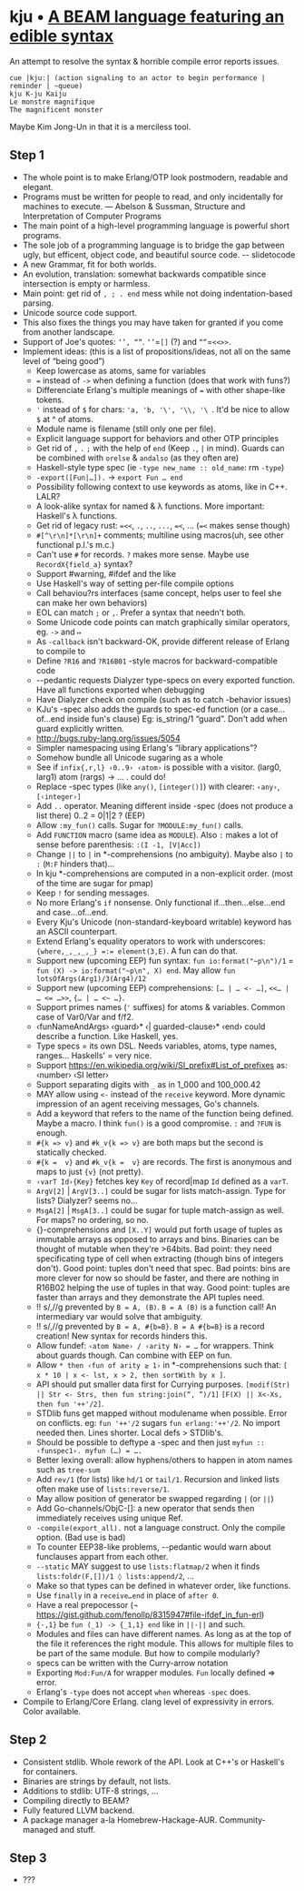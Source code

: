 # kju • [A BEAM language featuring an edible syntax](https://github.com/fenollp/kju)
An attempt to resolve the syntax & horrible compile error reports issues.

    cue |kjuː| (action signaling to an actor to begin performance | reminder | ~queue)
    kju K-ju Kaiju
    Le monstre magnifique
    The magnificent monster

Maybe Kim Jong-Un in that it is a merciless tool.

## Step 1
* The whole point is to make Erlang/OTP look postmodern, readable and elegant.
* Programs must be written for people to read, and only incidentally for machines to execute. — Abelson & Sussman, Structure and Interpretation of Computer Programs
* The main point of a high-level programming language is powerful short programs.
* The sole job of a programming language is to bridge the gap between ugly, but efficent, object code, and beautiful source code. -- slidetocode
* A new Grammar, fit for both worlds.
* An evolution, translation: somewhat backwards compatible since intersection is empty or harmless.
* Main point: get rid of `, ; . end` mess while not doing indentation-based parsing.
* Unicode source code support.
* This also fixes the things you may have taken for granted if you come from another landscape.
* Support of Joe's quotes: `‘’, “”`. `‘’`=`[]` (?) and `“”`=`<<>>`.
* Implement ideas: (this is a list of propositions/ideas, not all on the same level of “being good”)
    + Keep lowercase as atoms, same for variables
    + `=` instead of `->` when defining a function (does that work with funs?)
    - Differenciate Erlang's multiple meanings of `=` with other shape-like tokens.
    - `'` instead of `$` for chars: `'a, 'b, '\', '\\, '\ `. It'd be nice to allow `$` at ^ of atoms.
    - Module name is filename (still only one per file).
    * Explicit language support for behaviors and other OTP principles
    + Get rid of `,` `.` `;` with the help of `end` (Keep `.`, `|` in mind). Guards can be combined with `orelse` & `andalso` (as they often are)
    + Haskell-style type spec (ie `-type new_name :: old_name`: rm `-type`)
    + `-export([Fun|…]).` -> `export Fun … end`
    - Possibility following context to use keywords as atoms, like in C++. LALR?
    * A look-alike syntax for named & λ functions. More important: Haskell's λ functions.
    +  Get rid of legacy rust: `=<<`, `.`, `..`, `...`, `=<`, … (`=<` makes sense though)
    + `#[^\r\n]*[\r\n]+` comments; multiline using macros(uh, see other functional p.l.'s m.c.)
    * Can't use `#` for records. `?` makes more sense. Maybe use `RecordX{field_a}` syntax?
    + Support #warning, #ifdef and the like
    + Use Haskell's way of setting per-file compile options
    - Call behaviou?rs interfaces (same concept, helps user to feel she can make her own behaviors)
    * EOL can match `;` or `,`. Prefer a syntax that needn't both.
    * Some Unicode code points can match graphically similar operators, eg. `->` and `↦`
    * As `-callback` isn't backward-OK, provide different release of Erlang to compile to
    * Define `?R16` and `?R16B01` -style macros for backward-compatible code
    * --pedantic requests Dialyzer type-specs on every exported function. Have all functions exported when debugging
    * Have Dialyzer check on compile (such as to catch -behavior issues)
    + KJu's -spec also adds the guards to spec-ed function (or a case…of…end inside fun's clause) Eg: is_string/1 “guard”. Don't add when guard explicitly written.
    * http://bugs.ruby-lang.org/issues/5054
    * Simpler namespacing using Erlang's “library applications”?
    * Somehow bundle all Unicode sugaring as a whole
    * See if `infix{,r,l} ‹0..9› ‹atom›` is possible with a visitor. (larg0, larg1) atom (rargs) -> … . could do!
    + Replace -spec types (like `any()`, `[integer()]`) with clearer: `‹any›`, `[‹integer›]`
    + Add `..` operator. Meaning different inside -spec (does not produce a list there) 0..2 = 0|1|2 ? (EEP)
    + Allow `:my_fun()` calls. Sugar for `?MODULE:my_fun()` calls.
    + Add `FUNCTION` macro (same idea as `MODULE`). Also `:` makes a lot of sense before parenthesis: `:(I -1, [V|Acc])`
    + Change `||` to `|` in *-comprehensions (no ambiguity). Maybe also `|` to `:` (`M:F` hinders that)…
    * In kju *-comprehensions are computed in a non-explicit order. (most of the time are sugar for pmap)
    + Keep `!` for sending messages.
    + No more Erlang's `if` nonsense. Only functional if…then…else…end and case…of…end.
    + Every Kju's Unicode (non-standard-keyboard writable) keyword has an ASCII counterpart.
    * Extend Erlang's equality operators to work with underscores: `{where,_,_,_,_} =:= element(3,E)`. A fun can do that.
    + Support new (upcoming EEP) fun syntax: `fun io:format("~p\n")/1` = `fun (X) -> io:format("~p\n", X) end`. May allow `fun lotsOfArgs(Arg1)/3(Arg4)/12`
    * Support new (upcoming EEP) comprehensions: `[… | … <- …]`, `<<… | … <= …>>`, `{… | … <~ …}`.
    + Support primes names (`'` suffixes) for atoms & variables. Common case of Var0/Var and f/f2.
    * ‹funNameAndArgs› ‹guard›* ‹| guarded-clause›* ‹end› could describe a function. Like Haskell, yes.
    * Type specs = its own DSL. Needs variables, atoms, type names, ranges… Haskells' = very nice.
    * Support https://en.wikipedia.org/wiki/SI_prefix#List_of_prefixes as: ‹number› ‹SI letter›
    + Support separating digits with `_` as in 1_000 and 100_000.42
    - MAY allow using `<-` instead of the `receive` keyword. More dynamic impression of an agent receiving messages, Go's channels.
    - Add a keyword that refers to the name of the function being defined. Maybe a macro. I think `fun()` is a good compromise. `:` and `?FUN` is enough.
    * `#{k => v}` and `#k_v{k => v}` are both maps but the second is statically checked.
    * `#{k =  v}` and `#k_v{k =  v}` are records. The first is anonymous and maps to just `{v}` (not pretty).
    * `‹varT Id›{Key}` fetches key `Key` of record|map `Id` defined as a `varT`.
    * `ArgV[2]` | `ArgV[3..]` could be sugar for lists match-assign. Type for lists? Dialyzer? seems no…
    * `MsgA[2]` | `MsgA[3..]` could be sugar for tuple match-assign as well. For maps? no ordering, so no.
    * {}-comprehensions and `[X..Y]` would put forth usage of tuples as immutable arrays as opposed to arrays and bins. Binaries can be thought of mutable when they're >64bits. Bad point: they need specificating type of cell when extracting (though bins of integers don't). Good point: tuples don't need that spec. Bad points: bins are more clever for now so should be faster, and there are nothing in R16B02 helping the use of tuples in that way. Good point: tuples are faster than arrays and they demonstrate the API tuples need.
    * !! s/,//g prevented by `B = A, (B)`. `B = A (B)` is a function call! An intermediary var would solve that ambiguity.
    * !! s/,//g prevented by `B = A, #{b=B}`. `B = A #{b=B}` is a record creation! New syntax for records hinders this.
    + Allow fundef: `‹atom Name› / ‹arity N› = …` for wrappers. Think about guards though. Can combine with EEP on fun.
    * Allow `* then ‹fun of arity ≥ 1›` in *-comprehensions such that: `[ x * 10 | x <- lst, x > 2, then sortWith by x ]`.
    + API should put smaller data first for Currying purposes. `[modif(Str) || Str <- Strs, then fun string:join(“, ”)/1]` `[F(X) || X<-Xs, then fun '++'/2]`.
    + STDlib funs get mapped without modulename when possible. Error on conflicts. eg: `fun '++'/2` sugars `fun erlang:'++'/2`. No import needed then. Lines shorter. Local defs > STDlib's.
    + Should be possible to deftype a -spec and then just `myfun :: ‹funspec1›. myfun (…) = ….`
    + Better lexing overall: allow hyphens/others to happen in atom names such as `tree-sum`
    + Add `rev/1` (for lists) like `hd/1` or `tail/1`. Recursion and linked lists often make use of `lists:reverse/1`.
    + May allow position of generator be swapped regarding `|` (or `||`)
    + Add Go-channels/ObjC-[]: a new operator that sends then immediately receives using unique Ref.
    + `-compile(export_all).` not a language construct. Only the compile option. (Bad use is bad)
    * To counter EEP38-like problems, --pedantic would warn about funclauses appart from each other.
    * `--static` MAY suggest to use `lists:flatmap/2` when it finds `lists:foldr(F,[])/1 ◊ lists:append/2`, …
    + Make so that types can be defined in whatever order, like functions.
    * Use `finally` in a `receive…end` in place of `after 0`.
    + Have a real prepocessor (¬ https://gist.github.com/fenollp/8315947#file-ifdef_in_fun-erl)
    * `{·,1}` be `fun (_1) -> {_1,1} end` like in `||·||` and such.
    * Modules and files can have different names. As long as at the top of the file it references the right module. This allows for multiple files to be part of the same module. But how to compile modularly?
    * specs can be written with the Curry-arrow notation
    - Exporting `Mod:Fun/A` for wrapper modules. `Fun` locally defined => error.
    + Erlang's `-type` does not accept `when` whereas `-spec` does.
* Compile to Erlang/Core Erlang. clang level of expressivity in errors. Color available.

## Step 2
* Consistent stdlib. Whole rework of the API. Look at C++'s or Haskell's for containers.
* Binaries are strings by default, not lists.
* Additions to stdlib: UTF-8 strings, …
* Compiling directly to BEAM?
* Fully featured LLVM backend.
* A package manager a-la Homebrew-Hackage-AUR. Community-managed and stuff.

## Step 3
* ???
